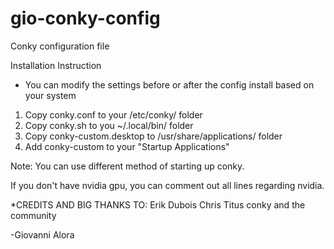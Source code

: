 # gio-conky-config
Conky configuration file

Installation Instruction

* You can modify the settings before or after the config install based on your system

1. Copy conky.conf to your /etc/conky/ folder
2. Copy conky.sh to you ~/.local/bin/ folder
3. Copy conky-custom.desktop to /usr/share/applications/ folder
4. Add conky-custom to your "Startup Applications"

Note: You can use different method of starting up conky.

If you don't have nvidia gpu, you can comment out all lines regarding nvidia.

*CREDITS AND BIG THANKS TO:
Erik Dubois
Chris Titus
conky and the community

-Giovanni Alora
